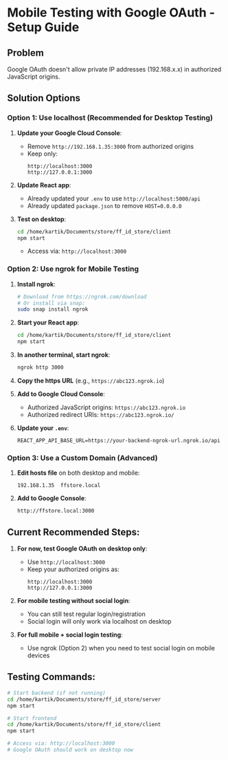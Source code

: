 # Mobile Testing with Google OAuth - Setup Guide

## Problem
Google OAuth doesn't allow private IP addresses (192.168.x.x) in authorized JavaScript origins.

## Solution Options

### Option 1: Use localhost (Recommended for Desktop Testing)

1. **Update your Google Cloud Console**:
   - Remove `http://192.168.1.35:3000` from authorized origins
   - Keep only:
     ```
     http://localhost:3000
     http://127.0.0.1:3000
     ```

2. **Update React app**:
   - Already updated your `.env` to use `http://localhost:5000/api`
   - Already updated `package.json` to remove `HOST=0.0.0.0`

3. **Test on desktop**:
   ```bash
   cd /home/kartik/Documents/store/ff_id_store/client
   npm start
   ```
   - Access via: `http://localhost:3000`

### Option 2: Use ngrok for Mobile Testing

1. **Install ngrok**:
   ```bash
   # Download from https://ngrok.com/download
   # Or install via snap:
   sudo snap install ngrok
   ```

2. **Start your React app**:
   ```bash
   cd /home/kartik/Documents/store/ff_id_store/client
   npm start
   ```

3. **In another terminal, start ngrok**:
   ```bash
   ngrok http 3000
   ```

4. **Copy the https URL** (e.g., `https://abc123.ngrok.io`)

5. **Add to Google Cloud Console**:
   - Authorized JavaScript origins: `https://abc123.ngrok.io`
   - Authorized redirect URIs: `https://abc123.ngrok.io/`

6. **Update your `.env`**:
   ```
   REACT_APP_API_BASE_URL=https://your-backend-ngrok-url.ngrok.io/api
   ```

### Option 3: Use a Custom Domain (Advanced)

1. **Edit hosts file** on both desktop and mobile:
   ```
   192.168.1.35  ffstore.local
   ```

2. **Add to Google Console**:
   ```
   http://ffstore.local:3000
   ```

## Current Recommended Steps:

1. **For now, test Google OAuth on desktop only**:
   - Use `http://localhost:3000`
   - Keep your authorized origins as:
     ```
     http://localhost:3000
     http://127.0.0.1:3000
     ```

2. **For mobile testing without social login**:
   - You can still test regular login/registration
   - Social login will only work via localhost on desktop

3. **For full mobile + social login testing**:
   - Use ngrok (Option 2) when you need to test social login on mobile devices

## Testing Commands:

```bash
# Start backend (if not running)
cd /home/kartik/Documents/store/ff_id_store/server
npm start

# Start frontend
cd /home/kartik/Documents/store/ff_id_store/client
npm start

# Access via: http://localhost:3000
# Google OAuth should work on desktop now
```
